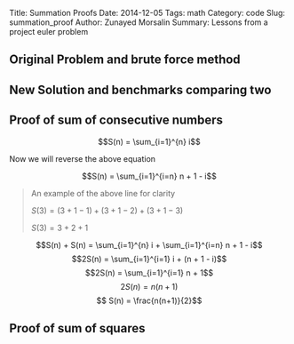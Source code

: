 Title: Summation Proofs
Date: 2014-12-05
Tags: math
Category: code
Slug: summation_proof
Author: Zunayed Morsalin
Summary: Lessons from a project euler problem


## Original Problem and brute force method
## New Solution and benchmarks comparing two
## Proof of sum of consecutive numbers 
$$S(n) = \sum_{i=1}^{n} i$$

Now we will reverse the above equation

$$S(n) = \sum_{i=1}^{i=n} n + 1 - i$$
> An example of the above line for clarity
>
> $S(3) = (3 + 1 - 1) + (3 + 1 - 2) + (3 + 1 - 3)$
>
> $S(3) = 3 + 2 + 1$

$$S(n) + S(n) = \sum_{i=1}^{n} i + \sum_{i=1}^{i=n} n + 1 - i$$
$$2S(n) = \sum_{i=1}^{i=1} i + (n + 1 - i)$$
$$2S(n) = \sum_{i=1}^{i=1} n + 1$$
$$2S(n) = n(n + 1)$$
$$ S(n) = \frac{n(n+1)}{2}$$ 

## Proof of sum of squares


